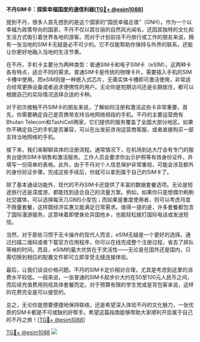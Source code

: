 **不丹SIM卡：探索幸福国度的通信利器[[TG💪+ @esim1088](https://t.me/s/esim1088)]**

提到不丹，很多人首先想到的是这个国家的“国民幸福总值”（GNH）。作为一个以幸福为政策导向的国家，不丹不仅以其壮丽的自然风光闻名，还因其独特的文化和生活方式吸引着世界各地的游客。而对于计划前往不丹旅行或工作的朋友来说，拥有一张当地的SIM卡无疑是必不可少的。它不仅能帮助你保持与外界的联系，还能让你更好地融入当地的生活节奏。

在不丹，手机卡主要分为两种类型：普通SIM卡和电子SIM卡（eSIM）。这两种卡各有特点，适合不同的需求。普通SIM卡是传统的物理卡片，需要插入手机的SIM卡槽中使用。而eSIM则是一种嵌入式芯片，无需实体卡槽即可激活使用，非常适合经常更换设备或者追求便携性的用户。无论你是短期访问还是长期居住，都可以根据自己的实际情况选择合适的卡种。

对于初次接触不丹SIM卡的朋友来说，了解如何注册和激活这些卡非常重要。首先，你需要确定自己是否携带支持当地网络频段的手机。不丹的主要运营商有Bhutan Telecom和TashiCell两家，它们提供的服务覆盖了全国大部分地区。如果你不确定自己的手机是否兼容，可以在出发前咨询运营商客服，或者直接购买一部支持当地网络的手机。

接下来，我们来聊聊具体的注册流程。通常情况下，在机场到达大厅会有专门的服务台提供SIM卡销售和激活服务。工作人员会要求你出示护照等有效身份证件，并填写一份简单的表格。此外，由于不丹对个人信息保护非常重视，可能会涉及额外的身份验证步骤。完成这些手续后，你就可以拿到属于自己的SIM卡了。

除了基本通话功能外，现代的不丹SIM卡还提供了丰富的数据套餐选项。无论是短途旅行还是深度游，都能找到适合自己的流量方案。例如，如果你只是想偶尔刷刷社交媒体，可以选择每天几GB的小型包；而如果是重度使用者，则可以考虑月度不限量套餐，这样既经济实惠又能满足日常需求。值得一提的是，许多套餐都包含了国际漫游服务，这意味着即使身处异国他乡，也能轻松拨打国际电话或发送短信。

当然，对于那些习惯于无卡操作的现代人而言，eSIM无疑是一个更好的选择。通过扫描二维码或者下载官方应用程序，你可以在线完成整个注册过程，省去了排队等候的时间。而且，eSIM的最大优势在于灵活性——无论是在国外还是国内，只需切换到相应的配置文件即可立即享受无缝连接体验。

最后，让我们谈谈价格问题。不丹的SIM卡定价相对合理，尤其是考虑到这里的消费水平较低。一般来说，一张普通的SIM卡起步价大约在50至100元人民币之间，而后续充值费用则视具体套餐而定。对于预算有限的学生党或是背包客来说，这样的花费完全是可以接受的。

总之，无论你是想要便捷地保持联络，还是希望深入体验不丹的文化魅力，一张优质的SIM卡都是不可或缺的好帮手。希望这篇指南能够帮助大家顺利开启属于自己的不丹之旅！[[TG💪+ @esim1088](https://t.me/s/esim1088)]

[TG💪+ @esim1088](https://t.me/s/esim1088) ![](https://i.postimg.cc/4NQfJmqS/Snipaste-2025-05-13-00-14-12.png)
